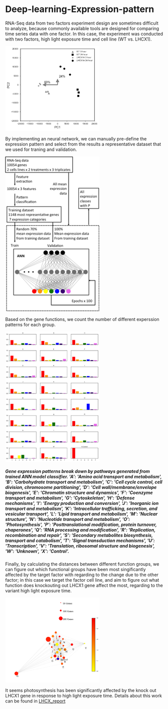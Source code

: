 # Deep-learning-Expression-pattern

RNA-Seq data from two factors experiment design are sometimes difficult to analyze, because commonly available tools are designed for comparing time series data with one factor. In this case, the experiment was conducted with two factors, high light exposure time and cell line (WT vs. LHCX1).

<img src = './images/PCA.png' width = 300></img>

By implementing an neural network, we can manually pre-define the expression pattern and select from the results a representative dataset that we used for traning and validation. 

<img src = './images/ANN.png' width = 300></img>

Based on the gene functions, we count the number of different experssion patterns for each group. 

<img src = './images/result.png' width = 300></img>

##### Gene expression patterns break down by pathways generated from trained ANN model classifier.  'A': 'Amino acid transport and metabolism',  'B': 'Carbohydrate transport and metabolism',  'C': 'Cell cycle control, cell division, chromosome partitioning',  'D': 'Cell wall/membrane/envelope biogenesis',  'E': 'Chromatin structure and dynamics',  'F': 'Coenzyme transport and metabolism',  'G': 'Cytoskeleton',  'H': 'Defense mechanisms',  'I': 'Energy production and conversion',  'J': 'Inorganic ion transport and metabolism',  'K': 'Intracellular trafficking, secretion, and vesicular transport',  'L': 'Lipid transport and metabolism',  'M': 'Nuclear structure',  'N': 'Nucleotide transport and metabolism',  'O': 'Photosynthesis',  'P': 'Posttranslational modification, protein turnover, chaperones',  'Q': 'RNA processing and modification',  'R': 'Replication, recombination and repair',  'S': 'Secondary metabolites biosynthesis, transport and catabolism',  'T': 'Signal transduction mechanisms',  'U': 'Transcription',  'V': 'Translation, ribosomal structure and biogenesis',  'W': 'Unknown', 'X': 'Control'. 

Finally, by calculating the distances between different function groups, we can figure out which functional groups have been most singificantly affected by the target factor with regarding to the change due to the other factor; in this case we target the factor cell line, and aim to figure out what function does knockouting out LHCX1 gene affect the most, regarding to the variant high light exposure time. 

<img src = './images/Network.png' width = 300></img>

It seems photosynthesis has been significantly affected by the knock out LHCX1 gene in response to high light exposure time.
Details about this work can be found in [LHCX_report](./LHCX_report.pdf)
